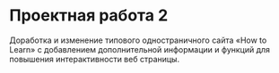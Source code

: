 # Проектная работа 2
Доработка и изменение типового одностраничного сайта «How to Learn» 
с добавлением дополнительной информации и функций для повышения 
интерактивности веб страницы.    

